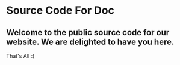 # Source Code For Doc
## Welcome to the public source code for our website. We are delighted to have you here. 
That's All :)